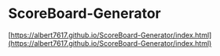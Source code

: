# ScoreBoard-Generator
[https://albert7617.github.io/ScoreBoard-Generator/index.html](https://albert7617.github.io/ScoreBoard-Generator/index.html)